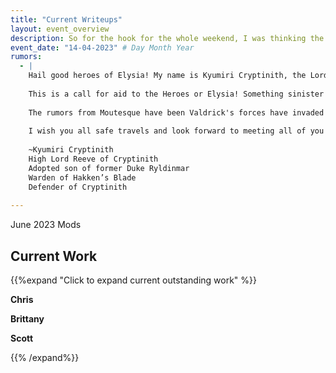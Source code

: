 ```yaml
---
title: "Current Writeups"
layout: event_overview
description: So for the hook for the whole weekend, I was thinking the regular reports from Moutesque have been very vague and scattered over the last 3 years. The last letter received was dated in February of 623 (about 4 months ago) and now a distress call was sent out to the Ducal Watchtowers to send aid that Moutesque has went silent. People suspect Valdrick has his hand in the game but other rumors are the Feral have found a way to compromise the balance between Cryptinth and Moutesque
event_date: "14-04-2023" # Day Month Year
rumors: 
  - |
    Hail good heroes of Elysia! My name is Kyumiri Cryptinith, the Lord Reeve of Cryptinith, servant of the former Duke Ryldinmar of Elysia. These past 3 years have been hard on us all, but we in Cryptinith have endured the storm. I’m sure you all are aware of the city of Moutesque and that the Dark Tower holds. A troubling omen indeed, it has been 3 months since the last report had arrived on my desk from the order of mages who guard the tower. The Cryptinith family have been charged with overseeing the Dark Tower and it’s surroundings should the Order of Oblivions Edge go silent. 
    
    This is a call for aid to the Heroes or Elysia! Something sinister is afoot in the shadows of Moutesque. We have our own share of problems with the Feral lurking in the forests outside of Cryptinith. STICK TO THE ROADS ON YOUR WAY HERE AND DO NOT TRAVEL AT NIGHT ALONE!!! Make sure you bring Silver weapons….. but please do not carry them openly in the city walls of Cryptinith. I shall post the laws of our city very soon. This expeditionary force will rendezvous ￼on the 2nd of June 623. You may use our city of Cryptinith as your forward base as the city of Moutesque is not habitable to anyone besides the mages of Obilvions Edge.
    
    The rumors from Moutesque have been Valdrick's forces have invaded but I have not seen any signs of full invasion yet. Another rumor we have been investigating are the Feral have been working with an unknown force to compromise the balance between Moutesque and Cryptinith.
    
    I wish you all safe travels and look forward to meeting all of you in the coming week!
    
    ~Kyumiri Cryptinith
    High Lord Reeve of Cryptinith
    Adopted son of former Duke Ryldinmar
    Warden of Hakken’s Blade
    Defender of Cryptinith
    
---
```




June 2023 Mods





## Current Work

{{%expand "Click to expand current outstanding work" %}}

**Chris** 

**Brittany** 

**Scott** 

{{% /expand%}}


